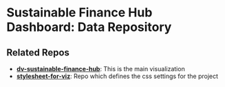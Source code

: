 # Sustainable Finance Hub Dashboard: Data Repository

## Related Repos

- [**dv-sustainable-finance-hub**](dv-sustainable-finance-hub): This is the main visualization
- [**stylesheet-for-viz**](https://github.com/UNDP-Data/stylesheets-for-viz): Repo which defines the css settings for the project
